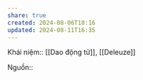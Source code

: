 ```yaml
---
share: true
created: 2024-08-06T18:16
updated: 2024-08-11T16:35
---
```

Khái niệm:: [[Dao động tử]], [[Deleuze]]

Nguồn::  